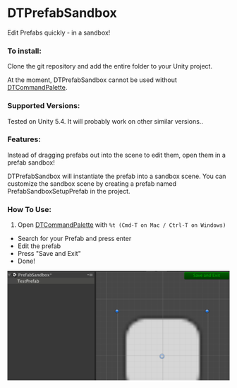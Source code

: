 # DTPrefabSandbox
Edit Prefabs quickly - in a sandbox!

### To install:
Clone the git repository and add the entire folder to your Unity project.

At the moment, DTPrefabSandbox cannot be used without [DTCommandPalette](https://github.com/DarrenTsung/DTCommandPalette).

### Supported Versions:
Tested on Unity 5.4. It will probably work on other similar versions..

### Features:
Instead of dragging prefabs out into the scene to edit them, open them in a prefab sandbox!

DTPrefabSandbox will instantiate the prefab into a sandbox scene. You can customize the sandbox scene by creating a prefab named PrefabSandboxSetupPrefab in the project.

### How To Use:
1. Open [DTCommandPalette](https://github.com/DarrenTsung/DTCommandPalette) with `%t (Cmd-T on Mac / Ctrl-T on Windows)`
* Search for your Prefab and press enter
* Edit the prefab
* Press "Save and Exit"
* Done!

![Screenshot](Screenshot.png)
